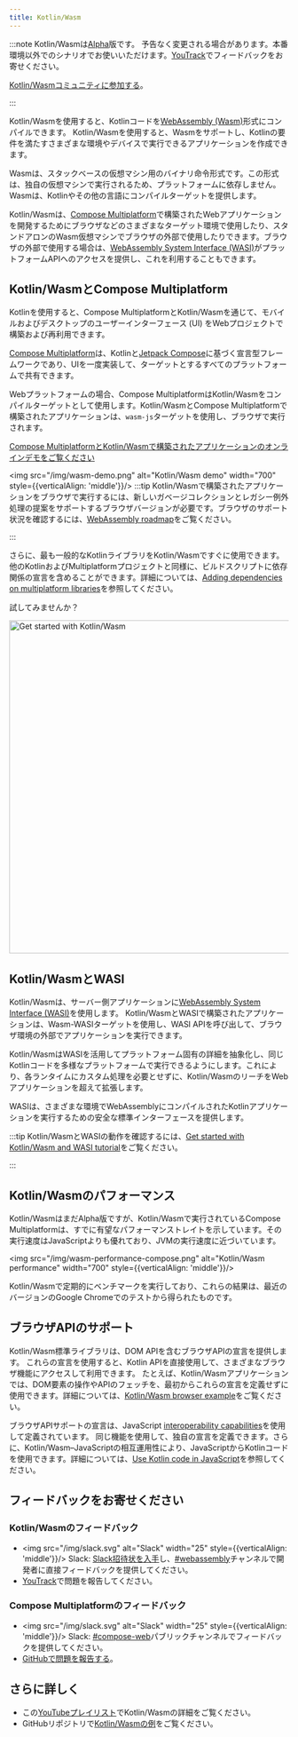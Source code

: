 ```yaml
---
title: Kotlin/Wasm
---
```

:::note
Kotlin/Wasmは[Alpha](components-stability)版です。
予告なく変更される場合があります。本番環境以外でのシナリオでお使いいただけます。[YouTrack](https://youtrack.jetbrains.com/issue/KT-56492)でフィードバックをお寄せください。

[Kotlin/Wasmコミュニティに参加する](https://slack-chats.kotlinlang.org/c/webassembly)。

:::

Kotlin/Wasmを使用すると、Kotlinコードを[WebAssembly (Wasm)](https://webassembly.org/)形式にコンパイルできます。
Kotlin/Wasmを使用すると、Wasmをサポートし、Kotlinの要件を満たすさまざまな環境やデバイスで実行できるアプリケーションを作成できます。

Wasmは、スタックベースの仮想マシン用のバイナリ命令形式です。この形式は、独自の仮想マシンで実行されるため、プラットフォームに依存しません。Wasmは、Kotlinやその他の言語にコンパイルターゲットを提供します。

Kotlin/Wasmは、[Compose Multiplatform](https://www.jetbrains.com/lp/compose-multiplatform/)で構築されたWebアプリケーションを開発するためにブラウザなどのさまざまなターゲット環境で使用したり、スタンドアロンのWasm仮想マシンでブラウザの外部で使用したりできます。ブラウザの外部で使用する場合は、[WebAssembly System Interface (WASI)](https://wasi.dev/)がプラットフォームAPIへのアクセスを提供し、これを利用することもできます。

## Kotlin/WasmとCompose Multiplatform

Kotlinを使用すると、Compose MultiplatformとKotlin/Wasmを通じて、モバイルおよびデスクトップのユーザーインターフェース (UI) をWebプロジェクトで構築および再利用できます。

[Compose Multiplatform](https://www.jetbrains.com/lp/compose-multiplatform/)は、Kotlinと[Jetpack Compose](https://developer.android.com/jetpack/compose)に基づく宣言型フレームワークであり、UIを一度実装して、ターゲットとするすべてのプラットフォームで共有できます。

Webプラットフォームの場合、Compose MultiplatformはKotlin/Wasmをコンパイルターゲットとして使用します。Kotlin/WasmとCompose Multiplatformで構築されたアプリケーションは、`wasm-js`ターゲットを使用し、ブラウザで実行されます。

[Compose MultiplatformとKotlin/Wasmで構築されたアプリケーションのオンラインデモをご覧ください](https://zal.im/wasm/jetsnack/)

<img src="/img/wasm-demo.png" alt="Kotlin/Wasm demo" width="700" style={{verticalAlign: 'middle'}}/>
:::tip
Kotlin/Wasmで構築されたアプリケーションをブラウザで実行するには、新しいガベージコレクションとレガシー例外処理の提案をサポートするブラウザバージョンが必要です。ブラウザのサポート状況を確認するには、[WebAssembly roadmap](https://webassembly.org/roadmap/)をご覧ください。

:::

さらに、最も一般的なKotlinライブラリをKotlin/Wasmですぐに使用できます。他のKotlinおよびMultiplatformプロジェクトと同様に、ビルドスクリプトに依存関係の宣言を含めることができます。詳細については、[Adding dependencies on multiplatform libraries](multiplatform-add-dependencies)を参照してください。

試してみませんか？

<a href="wasm-get-started"><img src="/img/wasm-get-started-button.svg" width="600" alt="Get started with Kotlin/Wasm" /></a>

## Kotlin/WasmとWASI

Kotlin/Wasmは、サーバー側アプリケーションに[WebAssembly System Interface (WASI)](https://wasi.dev/)を使用します。
Kotlin/WasmとWASIで構築されたアプリケーションは、Wasm-WASIターゲットを使用し、WASI APIを呼び出して、ブラウザ環境の外部でアプリケーションを実行できます。

Kotlin/WasmはWASIを活用してプラットフォーム固有の詳細を抽象化し、同じKotlinコードを多様なプラットフォームで実行できるようにします。これにより、各ランタイムにカスタム処理を必要とせずに、Kotlin/WasmのリーチをWebアプリケーションを超えて拡張します。

WASIは、さまざまな環境でWebAssemblyにコンパイルされたKotlinアプリケーションを実行するための安全な標準インターフェースを提供します。

:::tip
Kotlin/WasmとWASIの動作を確認するには、[Get started with Kotlin/Wasm and WASI tutorial](wasm-wasi)をご覧ください。

:::

## Kotlin/Wasmのパフォーマンス

Kotlin/WasmはまだAlpha版ですが、Kotlin/Wasmで実行されているCompose Multiplatformは、すでに有望なパフォーマンストレイトを示しています。その実行速度はJavaScriptよりも優れており、JVMの実行速度に近づいています。

<img src="/img/wasm-performance-compose.png" alt="Kotlin/Wasm performance" width="700" style={{verticalAlign: 'middle'}}/>

Kotlin/Wasmで定期的にベンチマークを実行しており、これらの結果は、最近のバージョンのGoogle Chromeでのテストから得られたものです。

## ブラウザAPIのサポート

Kotlin/Wasm標準ライブラリは、DOM APIを含むブラウザAPIの宣言を提供します。
これらの宣言を使用すると、Kotlin APIを直接使用して、さまざまなブラウザ機能にアクセスして利用できます。
たとえば、Kotlin/Wasmアプリケーションでは、DOM要素の操作やAPIのフェッチを、最初からこれらの宣言を定義せずに使用できます。詳細については、[Kotlin/Wasm browser example](https://github.com/Kotlin/kotlin-wasm-examples/tree/main/browser-example)をご覧ください。

ブラウザAPIサポートの宣言は、JavaScript [interoperability capabilities](wasm-js-interop)を使用して定義されています。
同じ機能を使用して、独自の宣言を定義できます。さらに、Kotlin/Wasm–JavaScriptの相互運用性により、JavaScriptからKotlinコードを使用できます。詳細については、[Use Kotlin code in JavaScript](wasm-js-interop#use-kotlin-code-in-javascript)を参照してください。

## フィードバックをお寄せください

### Kotlin/Wasmのフィードバック

* <img src="/img/slack.svg" alt="Slack" width="25" style={{verticalAlign: 'middle'}}/> Slack: [Slack招待状を入手](https://surveys.jetbrains.com/s3/kotlin-slack-sign-up)し、[#webassembly](https://kotlinlang.slack.com/archives/CDFP59223)チャンネルで開発者に直接フィードバックを提供してください。
* [YouTrack](https://youtrack.jetbrains.com/issue/KT-56492)で問題を報告してください。

### Compose Multiplatformのフィードバック

* <img src="/img/slack.svg" alt="Slack" width="25" style={{verticalAlign: 'middle'}}/> Slack: [#compose-web](https://slack-chats.kotlinlang.org/c/compose-web)パブリックチャンネルでフィードバックを提供してください。
* [GitHubで問題を報告する](https://github.com/JetBrains/compose-multiplatform/issues)。

## さらに詳しく

* この[YouTubeプレイリスト](https://kotl.in/wasm-pl)でKotlin/Wasmの詳細をご覧ください。
* GitHubリポジトリで[Kotlin/Wasmの例](https://github.com/Kotlin/kotlin-wasm-examples)をご覧ください。